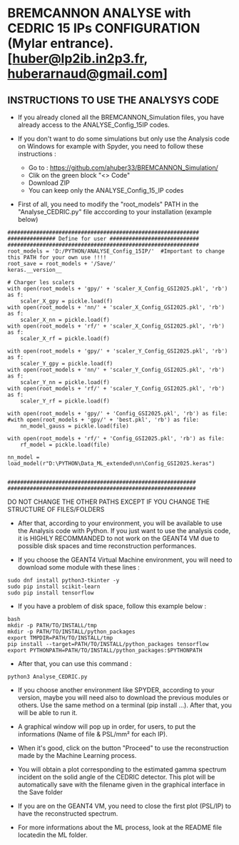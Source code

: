 # BREMCANNON ANALYSE with CEDRIC 15 IPs CONFIGURATION (Mylar entrance). [huber@lp2ib.in2p3.fr, huberarnaud@gmail.com]

## INSTRUCTIONS TO USE THE ANALYSYS CODE
- If you already cloned all the BREMCANNON_Simulation files, you have already access to the ANALYSE_Config_15IP codes.

- If you don't want to do some simulations but only use the Analysis code on Windows for example with Spyder, you need to follow these instructions :
    - Go to : https://github.com/ahuber33/BREMCANNON_Simulation/
    - Clik on the green block "<> Code"
    - Download ZIP
    - You can keep only the ANALYSE_Config_15_IP codes

- First of all, you need to modify the "root_models" PATH in the "Analyse_CEDRIC.py" file acccording to your installation (example below)
```
############################################################
############### Define for user ############################
############################################################
root_models = 'D:/PYTHON/ANALYSE_Config_15IP/'  #Important to change this PATH for your own use !!!!
root_save = root_models + '/Save/'
keras.__version__

# Charger les scalers
with open(root_models + 'gpy/' + 'scaler_X_Config_GSI2025.pkl', 'rb') as f:
    scaler_X_gpy = pickle.load(f)
with open(root_models + 'nn/' + 'scaler_X_Config_GSI2025.pkl', 'rb') as f:
    scaler_X_nn = pickle.load(f)
with open(root_models + 'rf/' + 'scaler_X_Config_GSI2025.pkl', 'rb') as f:
    scaler_X_rf = pickle.load(f)

with open(root_models + 'gpy/' + 'scaler_Y_Config_GSI2025.pkl', 'rb') as f:
    scaler_Y_gpy = pickle.load(f)
with open(root_models + 'nn/' + 'scaler_Y_Config_GSI2025.pkl', 'rb') as f:
    scaler_Y_nn = pickle.load(f)
with open(root_models + 'rf/' + 'scaler_Y_Config_GSI2025.pkl', 'rb') as f:
    scaler_Y_rf = pickle.load(f)

with open(root_models + 'gpy/' + 'Config_GSI2025.pkl', 'rb') as file:
#with open(root_models + 'gpy/' + 'best.pkl', 'rb') as file:
    nn_model_gauss = pickle.load(file)

with open(root_models + 'rf/' + 'Config_GSI2025.pkl', 'rb') as file:
    rf_model = pickle.load(file)    

nn_model = load_model(r"D:\PYTHON\Data_ML_extended\nn\Config_GSI2025.keras")


###########################################################
###########################################################
```  
DO NOT CHANGE THE OTHER PATHS EXCEPT IF YOU CHANGE THE STRUCTURE OF FILES/FOLDERS

- After that, according to your environment, you will be available to use the Analysis code with Python. If you just want to use the analysis code, it is HIGHLY RECOMMANDED to not work on the GEANT4 VM due to possible disk spaces and time reconstruction performances.

- If you choose the GEANT4 Virtual Machine environment, you will need to download some module with these lines :
```
sudo dnf install python3-tkinter -y
sudo pip install scikit-learn
sudo pip install tensorflow
```  
- If you have a problem of disk space, follow this example below :
```
bash
mkdir -p PATH/TO/INSTALL/tmp
mkdir -p PATH/TO/INSTALL/python_packages
export TMPDIR=PATH/TO/INSTALL/tmp
pip install --target=PATH/TO/INSTALL/python_packages tensorflow
export PYTHONPATH=PATH/TO/INSTALL/python_packages:$PYTHONPATH
```

- After that, you can use this command :
```
python3 Analyse_CEDRIC.py
```  

- If you choose another environment like SPYDER, according to your version, maybe you will need also to download the previous modules or others. Use the same method on a terminal (pip install ...). After that, you will be able to run it.

- A graphical window will pop up in order, for users, to put the informations (Name of file & PSL/mm² for each IP).

- When it's good, click on the button "Proceed" to use the reconstruction made by the Machine Learning process.

- You will obtain a plot corresponding to the estimated gamma spectrum incident on the solid angle of the CEDRIC detector. This plot will be automatically save with the filename given in the graphical interface in the Save folder

- If you are on the GEANT4 VM, you need to close the first plot (PSL/IP) to have the reconstructed spectrum.

- For more informations about the ML process, look at the README file locatedin the ML folder.